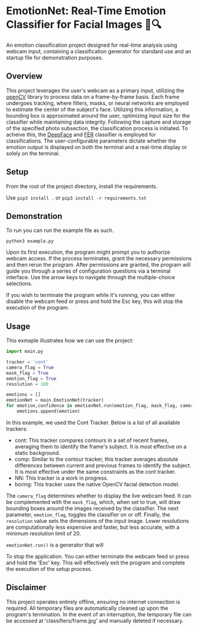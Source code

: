 # EmotionNet: Real-Time Emotion Classifier for Facial Images 📸🔍
An emotion classification project designed for real-time analysis using webcam input, containing a classification generator for standard use and an startup file for demonstration purposes.
## Overview 

This project leverages the user's webcam as a primary input, utilizing the [openCV](https://opencv.org/) library to process data on a frame-by-frame basis. Each frame undergoes tracking, where filters, masks, or neural networks are employed to estimate the center of the subject's face. Utilizing this information, a bounding box is approximated around the user, optimizing input size for the classifier while maintaining data integrity. Following the capture and storage of the specified photo subsection, the classification process is initiated. To acheive this, the [DeepFace](https://github.com/serengil/deepface) and [FER](https://github.com/JustinShenk/fer) classifier is employed for classifications. The user-configurable parameters dictate whether the emotion output is displayed on both the terminal and a real-time display or solely on the terminal.

## Setup
From the root of the project directory, install the requirements.

Use `pip3 install .` or `pip3 install -r requirements.txt`

## Demonstration 
To run you can run the example file as such. 

```
python3 example.py
```
Upon its first execution, the program might prompt you to authorize webcam access. If the process terminates, grant the necessary permissions and then rerun the program. After permissions are granted, the program will guide you through a series of configuration questions via a terminal interface. Use the arrow keys to navigate through the multiple-choice selections.

If you wish to terminate the program while it's running, you can either disable the webcam feed or press and hold the Esc key, this will stop the execution of the program.

## Usage
This exmaple illustrates how we can use the project: 
``` python
import main.py 

tracker = 'cont'
camera_flag = True
mask_flag = True
emotion_flag = True
resolution = 100

emotions = []
emotionNet = main.EmotionNet(tracker)
for emotion,confidence in emotionNet.run(emotion_flag, mask_flag, camera_flag, resolution):
    emotions.append(emotion)
```
In this example, we used the Cont Tracker. Below is a list of all available trackers:

- cont: This tracker compares contours in a set of recent frames, averaging them to identify the frame's subject. It is most effective on a static background.
- comp: Similar to the contour tracker, this tracker averages absolute differences between current and previous frames to identify the subject. It is most effective under the same constraints as the cont tracker.
- NN: This tracker is a work in progress.
- boring: This tracker uses the native OpenCV facial detection model.

The `camera_flag` determines whether to display the live webcam feed. It can be complemented with the `mask_flag`, which, when set to true, will draw bounding boxes around the images received by the classifier. The next parameter, `emotion_flag`, toggles the classifier on or off. Finally, the `resolution` value sets the dimensions of the input image. Lower resolutions are computationally less expensive and faster, but less accurate, with a minimum resolution limit of 20.

`emotionNet.run()` is a generator that will 

To stop the application. You can either terminate the webcam feed or press and hold the 'Esc' key. This will effectively exit the program and complete the execution of the setup process.


## Disclaimer 
This project operates entirely offline, ensuring no internet connection is required. All temporary files are automatically cleaned up upon the program's termination. In the event of an interruption, the temporary file can be accessed at 'classifiers/frame.jpg' and manually deleted if necessary.





